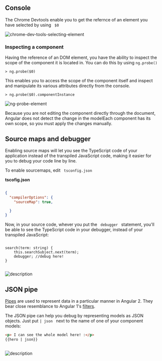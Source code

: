 ## Console
The Chrome Devtools enable you to get the refernce of an element you have selected by using <code> $0 </code>

![chrome-dev-tools-selecting-element](https://raw.githubusercontent.com/pluralsight/guides/master/images/3d8e63dc-d62e-433d-88ae-347d436b452a.gif)

### Inspecting a component
Having the reference of an DOM element, you have the ability to inspect the scope of the component it is located in. You can do this by using <code>ng.probe()</code>
```
> ng.probe($0)
```

This enables you to access the scope of the component itself and inspect and manipulate its various attributes directly from the console.

```
> ng.probe($0).componentInstance
```


![ng-probe-element](https://raw.githubusercontent.com/pluralsight/guides/master/images/ea997228-7237-49b3-81f9-e5890bdf82ef.gif)




Because you are not editing the component directly through the document, Angular does not detect the change in the modelEach component has its own scope, so you must apply the changes manually.



## Source maps and debugger
Enabling source maps will let you see the TypeScript code of your application instead of the transpiled JavaScript code, making it easier for you to debug your code line by line.

To enable sourcemaps, edit <code> tsconfig.json </code>

**tscofig.json**
```json

{
  "compilerOptions": {
    "sourceMap": true,

  }
}
```

Now, in your source code, whever you put the <code> debugger </code> statement, you'll be able to see the TypeScript code in your debugger, instead of your transpiled JavaScript:
```

search(term: string) { 
    this.searchSubject.next(term); 
    debugger; //debug here!
}
    
```


![description](https://raw.githubusercontent.com/pluralsight/guides/master/images/ec5840ee-3d67-4fdd-a532-f0649aba9899.06)

## JSON pipe

 [Pipes](https://angular.io/docs/ts/latest/guide/pipes.html) are used to represent data in a particular manner in Angular 2. They bear close resemblance to Angular 1's [filters](https://docs.angularjs.org/api/ng/filter/filter). 
 
 The JSON pipe can help you debug by representing models as JSON objects. Just put  <code>| json </code> next to the name of one of your component models:
 
```html
<p> I can see the whole model here! :</p>
{{hero | json}}
 
```


![description](https://raw.githubusercontent.com/pluralsight/guides/master/images/fc69c2d4-829d-4f52-80d7-254a66969fe1.04)


